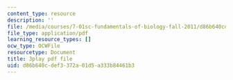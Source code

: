 ```yaml
---
content_type: resource
description: ''
file: /media/courses/7-01sc-fundamentals-of-biology-fall-2011/d86b640cdef3372a01d5a333b84461b3_0ZxeQqtAVl0.pdf
file_type: application/pdf
learning_resource_types: []
ocw_type: OCWFile
resourcetype: Document
title: 3play pdf file
uid: d86b640c-def3-372a-01d5-a333b84461b3
---
```

